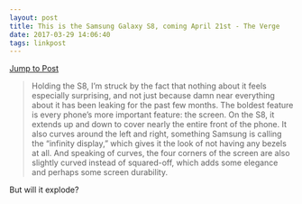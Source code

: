 ```yaml
---
layout: post
title: This is the Samsung Galaxy S8, coming April 21st - The Verge
date: 2017-03-29 14:06:40
tags: linkpost
---
```

[Jump to Post][1]

> Holding the S8, I’m struck by the fact that nothing about it feels especially surprising, and not just because damn near everything about it has been leaking for the past few months. The boldest feature is every phone’s more important feature: the screen. On the S8, it extends up and down to cover nearly the entire front of the phone. It also curves around the left and right, something Samsung is calling the “infinity display,” which gives it the look of not having any bezels at all. And speaking of curves, the four corners of the screen are also slightly curved instead of squared-off, which adds some elegance and perhaps some screen durability.

But will it explode?

[1]:	http://www.theverge.com/2017/3/29/15087530/samsung-galaxy-s8-announced-features-release-date-video-specifications
